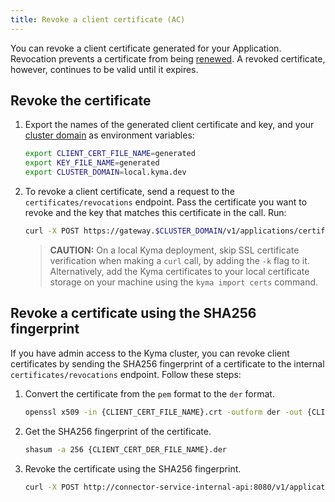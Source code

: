 ```yaml
---
title: Revoke a client certificate (AC)
---
```


You can revoke a client certificate generated for your Application. Revocation prevents a certificate from being [renewed](ac-06-renew-client-cert.md). A revoked certificate, however, continues to be valid until it expires. 

## Revoke the certificate

1. Export the names of the generated client certificate and key, and your [cluster domain](../../02-get-started/01-quick-install.md#export-your-cluster-domain) as environment variables:

   ```bash
   export CLIENT_CERT_FILE_NAME=generated
   export KEY_FILE_NAME=generated
   export CLUSTER_DOMAIN=local.kyma.dev
   ```

2. To revoke a client certificate, send a request to the `certificates/revocations` endpoint. Pass the certificate you want to revoke and the key that matches this certificate in the call. Run:
    
   ```bash
   curl -X POST https://gateway.$CLUSTER_DOMAIN/v1/applications/certificates/revocations --cert $CLIENT_CERT_FILE_NAME.crt --key $KEY_FILE_NAME.key 
   ```

   > **CAUTION:** On a local Kyma deployment, skip SSL certificate verification when making a `curl` call, by adding the `-k` flag to it. Alternatively, add the Kyma certificates to your local certificate storage on your machine using the `kyma import certs` command.

## Revoke a certificate using the SHA256 fingerprint

If you have admin access to the Kyma cluster, you can revoke client certificates by sending the SHA256 fingerprint of a certificate to the internal `certificates/revocations` endpoint. Follow these steps: 

1. Convert the certificate from the `pem` format to the `der` format.

    ```bash
    openssl x509 -in {CLIENT_CERT_FILE_NAME}.crt -outform der -out {CLIENT_CERT_DER_FILE_NAME}.der
    ```
   
2. Get the SHA256 fingerprint of the certificate.

    ```bash
    shasum -a 256 {CLIENT_CERT_DER_FILE_NAME}.der
    ```
   
3. Revoke the certificate using the SHA256 fingerprint.

    ```bash
    curl -X POST http://connector-service-internal-api:8080/v1/applications/certificates/revocations -d '{hash: {SHA256_FINGERPRINT_OF_CERT_TO_REVOKE_}}'
    ```